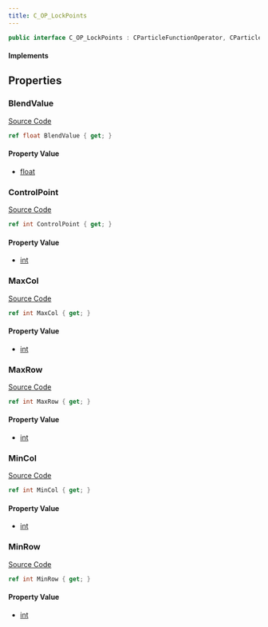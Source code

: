 ```yaml
---
title: C_OP_LockPoints
---
```


```csharp
public interface C_OP_LockPoints : CParticleFunctionOperator, CParticleFunction, ISchemaClass<CParticleFunction>, ISchemaClass<CParticleFunctionOperator>, ISchemaClass<C_OP_LockPoints>, ISchemaField, ISchemaClass, INativeHandle
```

#### Implements

## Properties

### BlendValue

[Source Code](https://github.com/swiftly-solution/swiftlys2/blob/main/managed/src/SwiftlyS2.Generated/Schemas/Interfaces/C_OP_LockPoints.cs#L27)

```csharp
ref float BlendValue { get; }
```

#### Property Value

- [float](https://learn.microsoft.com/dotnet/api/system.single)

### ControlPoint

[Source Code](https://github.com/swiftly-solution/swiftlys2/blob/main/managed/src/SwiftlyS2.Generated/Schemas/Interfaces/C_OP_LockPoints.cs#L25)

```csharp
ref int ControlPoint { get; }
```

#### Property Value

- [int](https://learn.microsoft.com/dotnet/api/system.int32)

### MaxCol

[Source Code](https://github.com/swiftly-solution/swiftlys2/blob/main/managed/src/SwiftlyS2.Generated/Schemas/Interfaces/C_OP_LockPoints.cs#L19)

```csharp
ref int MaxCol { get; }
```

#### Property Value

- [int](https://learn.microsoft.com/dotnet/api/system.int32)

### MaxRow

[Source Code](https://github.com/swiftly-solution/swiftlys2/blob/main/managed/src/SwiftlyS2.Generated/Schemas/Interfaces/C_OP_LockPoints.cs#L23)

```csharp
ref int MaxRow { get; }
```

#### Property Value

- [int](https://learn.microsoft.com/dotnet/api/system.int32)

### MinCol

[Source Code](https://github.com/swiftly-solution/swiftlys2/blob/main/managed/src/SwiftlyS2.Generated/Schemas/Interfaces/C_OP_LockPoints.cs#L17)

```csharp
ref int MinCol { get; }
```

#### Property Value

- [int](https://learn.microsoft.com/dotnet/api/system.int32)

### MinRow

[Source Code](https://github.com/swiftly-solution/swiftlys2/blob/main/managed/src/SwiftlyS2.Generated/Schemas/Interfaces/C_OP_LockPoints.cs#L21)

```csharp
ref int MinRow { get; }
```

#### Property Value

- [int](https://learn.microsoft.com/dotnet/api/system.int32)

